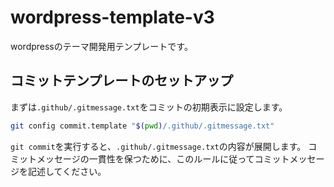 # wordpress-template-v3
wordpressのテーマ開発用テンプレートです。

## コミットテンプレートのセットアップ
まずは`.github/.gitmessage.txt`をコミットの初期表示に設定します。
```bash
git config commit.template "$(pwd)/.github/.gitmessage.txt"
```
`git commit`を実行すると、`.github/.gitmessage.txt`の内容が展開します。
コミットメッセージの一貫性を保つために、このルールに従ってコミットメッセージを記述してください。



